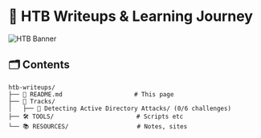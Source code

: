 # 🚀 HTB Writeups & Learning Journey

![HTB Banner](https://www.hackthebox.com/images/landingv3/mega-menu-logo-htb.svg)
## 🗂️ Contents

```
htb-writeups/  
├── 📖 README.md                    # This page
├── 🎯 Tracks/                      
│   ├── 🐧 Detecting Active Directory Attacks/ (0/6 challenges)
├── 🛠️ TOOLS/                       # Scripts etc
└── 📚 RESOURCES/                   # Notes, sites
```